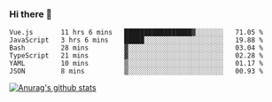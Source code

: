 ### Hi there 👋



<!--
**webB1an/webB1an** is a ✨ _special_ ✨ repository because its `README.md` (this file) appears on your GitHub profile.

Here are some ideas to get you started:

- 🔭 I’m currently working on ...
- 🌱 I’m currently learning ...
- 👯 I’m looking to collaborate on ...
- 🤔 I’m looking for help with ...
- 💬 Ask me about ...
- 📫 How to reach me: ...
- 😄 Pronouns: ...
- ⚡ Fun fact: ...
-->

<!--START_SECTION:waka-->

```text
Vue.js       11 hrs 6 mins   █████████████████▓░░░░░░░   71.05 %
JavaScript   3 hrs 6 mins    █████░░░░░░░░░░░░░░░░░░░░   19.88 %
Bash         28 mins         ▓░░░░░░░░░░░░░░░░░░░░░░░░   03.04 %
TypeScript   21 mins         ▓░░░░░░░░░░░░░░░░░░░░░░░░   02.28 %
YAML         10 mins         ▒░░░░░░░░░░░░░░░░░░░░░░░░   01.17 %
JSON         8 mins          ▒░░░░░░░░░░░░░░░░░░░░░░░░   00.93 %
```

<!--END_SECTION:waka-->


[![Anurag's github stats](https://github-readme-stats.vercel.app/api?username=webB1an&show_icons=true&theme=radical)](https://github.com/anuraghazra/github-readme-stats)

